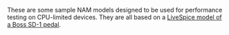 These are some sample NAM models designed to be used for performance testing on CPU-limited devices. They are all based on a [LiveSpice model of a Boss SD-1 pedal](https://blog.nostatic.org/2023/04/this-boss-sd-1-pedal-does-not-exist.html).
